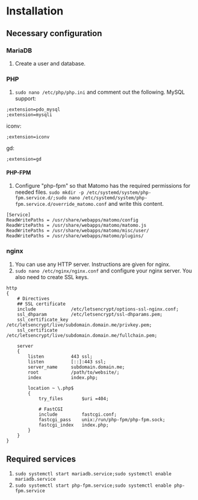 # Installation
## Necessary configuration
### MariaDB
1. Create a user and database.

### PHP
1. `sudo nano /etc/php/php.ini` and comment out the following.
MySQL support:
```
;extension=pdo_mysql
;extension=mysqli
```

iconv:
```
;extension=iconv
```

gd:
```
;extension=gd
```

#### PHP-FPM
1. Configure "php-fpm" so that Matomo has the required permissions for needed files. `sudo mkdir -p /etc/systemd/system/php-fpm.service.d/;sudo nano /etc/systemd/system/php-fpm.service.d/override_matomo.conf` and write this content.
```
[Service]
ReadWritePaths = /usr/share/webapps/matomo/config
ReadWritePaths = /usr/share/webapps/matomo/matomo.js
ReadWritePaths = /usr/share/webapps/matomo/misc/user/
ReadWritePaths = /usr/share/webapps/matomo/plugins/
```

### nginx
1. You can use any HTTP server. Instructions are given for nginx.
2. `sudo nano /etc/nginx/nginx.conf` and configure your nginx server. You also need to create SSL keys.
```
http
{
    # Directives
    ## SSL certificate
    include             /etc/letsencrypt/options-ssl-nginx.conf;
    ssl_dhparam         /etc/letsencrypt/ssl-dhparams.pem;
    ssl_certificate_key /etc/letsencrypt/live/subdomain.domain.me/privkey.pem;
    ssl_certificate     /etc/letsencrypt/live/subdomain.domain.me/fullchain.pem;

    server
    {
        listen          443 ssl;
        listen          [::]:443 ssl;
        server_name     subdomain.domain.me;
        root            /path/to/website/;
        index           index.php;

        location ~ \.php$
        {
            try_files       $uri =404;
            
            # FastCGI
            include         fastcgi.conf;
            fastcgi_pass    unix:/run/php-fpm/php-fpm.sock;
            fastcgi_index   index.php;
        }
    }
}
```

## Required services
1. `sudo systemctl start mariadb.service;sudo systemctl enable mariadb.service`
2. `sudo systemctl start php-fpm.service;sudo systemctl enable php-fpm.service`
